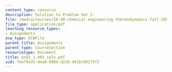 ```yaml
---
content_type: resource
description: Solution to Problem Set 2.
file: /media/courses/10-40-chemical-engineering-thermodynamics-fall-2003/feef0a35dea8080dd218d61bc99175f2_ps02_1_403_soln.pdf
file_type: application/pdf
learning_resource_types:
- Assignments
ocw_type: OCWFile
parent_title: Assignments
parent_type: CourseSection
resourcetype: Document
title: ps02_1_403_soln.pdf
uid: feef0a35-dea8-080d-d218-d61bc99175f2
---
```

